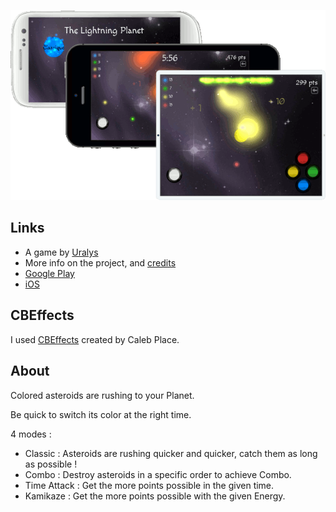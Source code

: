 ![tlp](/tlp.png)

## Links

- A game by [Uralys](http://uralys.com)
- More info on the project, and [credits](http://www.uralys.com/projects/the-lightning-planet)
- [Google Play](https://play.google.com/store/apps/details?id=com.uralys.thelightningplanet)
- [iOS](https://itunes.apple.com/us/app/id670243309)

## CBEffects

I used [CBEffects](https://github.com/GymbylCoding/CBEffects) created by Caleb Place.

## About

Colored asteroids are rushing to your Planet.

Be quick to switch its color at the right time.

4 modes :

- Classic : Asteroids are rushing quicker and quicker, catch them as long as possible !
- Combo : Destroy asteroids in a specific order to achieve Combo.
- Time Attack : Get the more points possible in the given time.
- Kamikaze : Get the more points possible with the given Energy.
